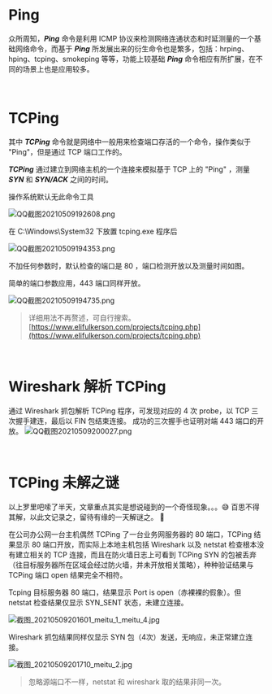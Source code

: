 # Ping
众所周知，_**Ping**_ 命令是利用 ICMP 协议来检测网络连通状态和时延测量的一个基础网络命令，而基于 _**Ping**_ 所发展出来的衍生命令也是繁多，包括：hrping、hping、tcping、smokeping 等等，功能上较基础 _**Ping**_ 命令相应有所扩展，在不同的场景上也是应用较多。

<br/>

# TCPing
其中 _**TCPing**_ 命令就是网络中一般用来检查端口存活的一个命令，操作类似于 "Ping"，但是通过 TCP 端口工作的。

_**TCPing**_ 通过建立到网络主机的一个连接来模拟基于 TCP 上的 "Ping" ，测量 _**SYN**_ 和 _**SYN/ACK**_ 之间的时间。

操作系统默认无此命令工具

![QQ截图20210509192608.png](https://cdn.nlark.com/yuque/0/2021/png/2777842/1620560503304-11f9b4be-2227-4f42-9b9c-4f5a2ab98c45.png#align=left&display=inline&height=408&margin=%5Bobject%20Object%5D&name=QQ%E6%88%AA%E5%9B%BE20210509192608.png&originHeight=408&originWidth=860&size=23365&status=done&style=none&width=860)

在 C:\Windows\System32 下放置 tcping.exe 程序后

![QQ截图20210509194353.png](https://cdn.nlark.com/yuque/0/2021/png/2777842/1620560683478-6803c887-4ad7-4ea1-ada1-193fc13b69e5.png#align=left&display=inline&height=229&margin=%5Bobject%20Object%5D&name=QQ%E6%88%AA%E5%9B%BE20210509194353.png&originHeight=229&originWidth=489&size=8695&status=done&style=none&width=489)

不加任何参数时，默认检查的端口是 80 ，端口检测开放以及测量时间如图。


简单的端口参数应用，443 端口同样开放。

![QQ截图20210509194735.png](https://cdn.nlark.com/yuque/0/2021/png/2777842/1620560862496-67a9bdd0-398a-4d20-aa53-809411a4a40c.png#align=left&display=inline&height=204&margin=%5Bobject%20Object%5D&name=QQ%E6%88%AA%E5%9B%BE20210509194735.png&originHeight=204&originWidth=472&size=7099&status=done&style=none&width=472)


> 详细用法不再赘述，可自行搜索。
> [https://www.elifulkerson.com/projects/tcping.php](https://www.elifulkerson.com/projects/tcping.php)

<br/>

# Wireshark 解析 TCPing
通过 Wireshark 抓包解析 TCPing 程序，可发现对应的 4 次 probe，以 TCP 三次握手建连，最后以 FIN 包结束连接。 成功的三次握手也证明对端 443 端口的开放。
![QQ截图20210509200027.png](https://cdn.nlark.com/yuque/0/2021/png/2777842/1620561640334-910babf1-c380-4725-baa9-22b065238134.png#align=left&display=inline&height=342&margin=%5Bobject%20Object%5D&name=QQ%E6%88%AA%E5%9B%BE20210509200027.png&originHeight=342&originWidth=1102&size=58787&status=done&style=none&width=1102)

<br/>

# TCPing 未解之谜
以上罗里吧嗦了半天，文章重点其实是想说碰到的一个奇怪现象。。。😅  百思不得其解，以此文记录之，留待有缘的一天解谜之。 🤣


在公司办公网一台主机偶然 TCPing 了一台业务网服务器的 80 端口，TCPing 结果显示 80 端口开放，而实际上本地主机包括 Wireshark 以及 netstat 检查根本没有建立相关的 TCP 连接，而且在防火墙日志上可看到 TCPing SYN 的包被丢弃（往目标服务器所在区域会经过防火墙，并未开放相关策略），种种验证结果与 TCPing 端口 open 结果完全不相符。


Tcping 目标服务器 80 端口，结果显示 Port is open（赤裸裸的假象）。但 netstat 检查结果仅显示 SYN_SENT 状态，未建立连接。

![截图_20210509201601_meitu_1_meitu_4.jpg](https://cdn.nlark.com/yuque/0/2021/jpeg/2777842/1620564245432-31124a1b-9fbf-4841-bfe5-45bf69e17e0c.jpeg#align=left&display=inline&height=303&margin=%5Bobject%20Object%5D&name=%E6%88%AA%E5%9B%BE_20210509201601_meitu_1_meitu_4.jpg&originHeight=303&originWidth=543&size=54328&status=done&style=none&width=543)


Wireshark 抓包结果同样仅显示 SYN 包（4次）发送，无响应，未正常建立连接。

![截图_20210509201710_meitu_2.jpg](https://cdn.nlark.com/yuque/0/2021/jpeg/2777842/1620563902281-c55d7cd4-1b60-4779-a6ab-4269bb1fa8bb.jpeg#align=left&display=inline&height=260&margin=%5Bobject%20Object%5D&name=%E6%88%AA%E5%9B%BE_20210509201710_meitu_2.jpg&originHeight=260&originWidth=1198&size=242974&status=done&style=none&width=1198)
> 忽略源端口不一样，netstat 和 wireshark 取的结果非同一次。




